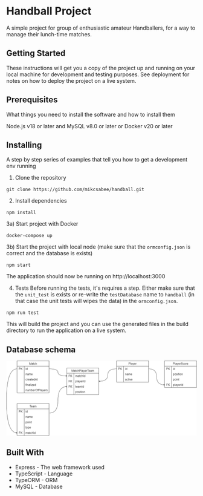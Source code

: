 # Handball Project

A simple project for group of enthusiastic amateur Handballers,  for a way to manage their lunch-time matches.

## Getting Started
These instructions will get you a copy of the project up and running on your local machine for development and testing purposes. See deployment for notes on how to deploy the project on a live system.

## Prerequisites
What things you need to install the software and how to install them

Node.js v18 or later and MySQL v8.0 or later
or
Docker v20 or later

## Installing
A step by step series of examples that tell you how to get a development env running

1) Clone the repository
```
git clone https://github.com/mikcsabee/handball.git
```

2) Install dependencies
```
npm install
```

3a) Start project with Docker
```
docker-compose up
```

3b) Start the project with local node (make sure that the `ormconfig.json` is correct and the database is exists)
```
npm start
```

The application should now be running on http://localhost:3000

4) Tests
Before running the tests, it's requires a step. Either make sure that the `unit_test` is exists or re-write the `testDatabase` name to `handball` (in that case the unit tests will wipes the data) in the `ormconfig.json`.
```
npm run test
```

This will build the project and you can use the generated files in the build directory to run the application on a live system.

## Database schema
![Database schema](handball_db.drawio.png)

## Built With
 - Express - The web framework used
 - TypeScript - Language
 - TypeORM - ORM
 - MySQL - Database
